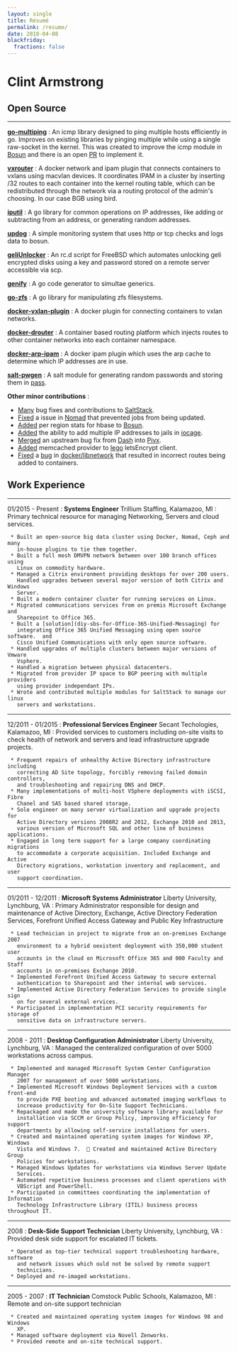 ```yaml
---
layout: single
title: Résumé
permalink: /resume/
date: 2018-04-08
blackfriday:
  fractions: false
---
```


Clint Armstrong
===============

Open Source
----------
----------
**[go-multiping](https://github.com/TrilliumIT/go-multiping)**
:    An icmp library designed to ping multiple hosts efficiently in go.
     Improves on existing libraries by pinging multiple while using a single
     raw-socket in the kernel. This was created to improve the icmp module in
     [Bosun](https://github.com/bosun-monitor/bosun) and there is an open
     [PR](https://github.com/bosun-monitor/bosun/pull/2238) to implement it.

**[vxrouter](https://github.com/TrilliumIT/vxrouter)**
:    A docker network and ipam plugin that connects containers to vxlans using
     macvlan devices. It coordinates IPAM in a cluster by inserting /32 routes
     to each container into the kernel routing table, which can be
     redistributed through the network via a routing protocol of the admin's
     choosing. In our case BGB using bird.

**[iputil](https://github.com/TrilliumIT/iputil)**
:    A go library for common operations on IP addresses, like adding or
     subtracting from an address, or generating random addresses.

**[updog](https://github.com/TrilliumIT/updog)**
:    A simple monitoring system that uses http or tcp checks and logs data to
     bosun.

**[geliUnlocker](https://github.com/clinta/geliUnlocker)**
:    An rc.d script for FreeBSD which automates unlocking geli encrypted disks
     using a key and password stored on a remote server accessible via scp.

**[genify](https://github.com/clinta/genify)**
:    A go code generator to simultae generics.

**[go-zfs](https://github.com/clinta/go-zfs)**
:    A go library for manipulating zfs filesystems.

**[docker-vxlan-plugin](https://github.com/TrilliumIT/docker-vxlan-plugin)**
:    A docker plugin for connecting containers to vxlan networks.

**[docker-drouter](https://github.com/TrilliumIT/docker-drouter)**
:    A container based routing platform which injects routes to other container
     networks into each container namespace.

**[docker-arp-ipam](https://github.com/TrilliumIT/docker-arp-ipam)**
:    A docker ipam plugin which uses the arp cache to determine which IP
     addresses are in use.

**[salt-pwgen](https://github.com/clinta/salt-pwgen)**
:    A salt module for generating random passwords and storing them in
     [pass](https://www.passwordstore.org/).

**Other minor contributions**
:
   * [Many](https://github.com/saltstack/salt/pulls?q=is%3Apr+author%3Aclinta)
     bug fixes and contributions to
     [SaltStack](https://github.com/saltstack/salt).
   * [Fixed](https://github.com/hashicorp/nomad/pull/3081) a issue in
     [Nomad](https://github.com/hashicorp/nomad) that prevented jobs from being
     updated.
   * [Added](https://github.com/bosun-monitor/bosun/pull/2095) per region stats
     for hbase to [Bosun](https://github.com/bosun-monitor/bosun).
   * [Added](https://github.com/iocage/iocage/pull/94) the ability to add
     multiple IP addresses to jails in
     [iocage](https://github.com/iocage/iocage).
   * [Merged](https://github.com/PIVX-Project/PIVX/pull/85) an upstream bug fix
     from [Dash](https://github.com/dashpay/dash) into
     [Pivx](https://github.com/PIVX-Project/PIVX).
   * [Added](https://github.com/xenolf/lego/pull/296) memcached provider to
     [lego](https://github.com/xenolf/lego) letsEncrypt client.
   * [Fixed](https://github.com/docker/libnetwork/pull/1289) a
     [bug](https://github.com/docker/libnetwork/issues/1288) in
     [docker/libnetwork](https://github.com/docker/libnetwork) that resulted in
     incorrect routes being added to containers.

Work Experience
----------
----------

01/2015 - Present
:    **Systems Engineer** Trillium Staffing, Kalamazoo, MI
:    Primary technical resource for managing Networking, Servers and cloud
     services.

     * Built an open-source big data cluster using Docker, Nomad, Ceph and many
       in-house plugins to tie them together.
     * Built a full mesh DMVPN network between over 100 branch offices using
       Linux on commodity hardware.
     * Managed a Citrix environment providing desktops for over 200 users.
       Handled upgrades between several major version of both Citrix and Windows
       Server.
     * Built a modern container cluster for running services on Linux.
     * Migrated communications services from on premis Microsoft Exchange and
       Sharepoint to Office 365.
     * Built a [solution](diy-sbs-for-Office-365-Unified-Messaging) for
       integrating Office 365 Unified Messaging using open source software.  and
       Cisco Unified Communications with only open source software.
     * Handled upgrades of multiple clusters between major versions of Vmware
       Vsphere.
     * Handled a migration between physical datacenters.
     * Migrated from provider IP space to BGP peering with multiple providers
       using provider independant IPs.
     * Wrote and contributed multiple modules for SaltStack to manage our linux
       servers and workstations.

----------

12/2011 - 01/2015
:    **Professional Services Engineer** Secant Techologies, Kalamazoo, MI
:    Provided services to customers including on-site visits to check health of
     network and servers and lead infrastructure upgrade projects.

     * Frequent repairs of unhealthy Active Directory infrastructure including
       correcting AD Site topology, forcibly removing failed domain controllers,
       and troubleshooting and repairing DNS and DHCP.
     * Many implementations of multi-host VSphere deployments with iSCSI, Fibre
       Chanel and SAS based shared storage.
     * Sole engineer on many server virtualization and upgrade projects for
       Active Directory versions 2008R2 and 2012, Exchange 2010 and 2013,
       various version of Microsoft SQL and other line of business applications.
     * Engaged in long term support for a large company coordinating migrations
       to accommodate a corporate acquisition. Included Exchange and Active
       Directory migrations, workstation inventory and replacement, and user
       support coordination.

----------

01/2011 - 12/2011
:    **Microsoft Systems Administrator** Liberty University, Lynchburg, VA
:    Primary Administrator responsible for design and maintenance of Active
     Directory, Exchange, Active Directory Federation Services, Forefront
     Unified Access Gateway and Public Key Infrastructure

     * Lead technician in project to migrate from an on-premises Exchange 2007
       environment to a hybrid oexistent deployment with 350,000 student user
       accounts in the cloud on Microsoft Office 365 and 000 Faculty and Staff
       accounts in on-premises Exchange 2010.
     * Implemented Forefront Unified Access Gateway to secure external
       authentication to Sharepoint and ther internal web services.
     * Implemented Active Directory Federation Services to provide single sign
       on for several external ervices.
     * Participated in implementation PCI security requirements for storage of
       sensitive data on infrastructure servers. 

----------

2008 - 2011
:    **Desktop Configuration Administrator** Liberty University, Lynchburg, VA
:    Managed the centeralized configuration of over 5000 workstations across
     campus.

     * Implemented and managed Microsoft System Center Configuration Manager
       2007 for management of over 5000 workstations.
     * Implemented Microsoft Windows Deployment Services with a custom front-end
       to provide PXE booting and advanced automated imaging workflows to
       increase productivity for On-Site Support Technicians.
     * Repackaged and made the university software library available for
       installation via SCCM or Group Policy, improving efficiency for support
       departments by allowing self-service installations for users.
     * Created and maintained operating system images for Windows XP, Windows
       Vista and Windows 7.   Created and maintained Active Directory Group
       Policies for workstations.
     * Managed Windows Updates for workstations via Windows Server Update
       Services.
     * Automated repetitive business processes and client operations with
       VBScript and PowerShell.
     * Participated in committees coordinating the implementation of Information
       Technology Infrastructure Library (ITIL) business process throughout IT.

----------

2008
:    **Desk-Side Support Technician** Liberty University, Lynchburg, VA
:    Provided desk side support for escalated IT tickets.

     * Operated as top-tier technical support troubleshooting hardware, software
       and network issues which ould not be solved by remote support
       technicians.
     * Deployed and re-imaged workstations.

----------

2005 - 2007
:    **IT Technician** Comstock Public Schools, Kalamazoo, MI
:    Remote and on-site support technician

     * Created and maintained operating system images for Windows 98 and Windows
       XP.
     * Managed software deployment via Novell Zenworks.
     * Provided remote and on-site technical support.
